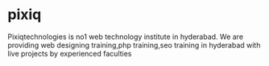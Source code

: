 pixiq
=====

Pixiqtechnologies is no1 web technology institute in hyderabad. We are providing web designing training,php training,seo training in hyderabad with live projects by experienced faculties
